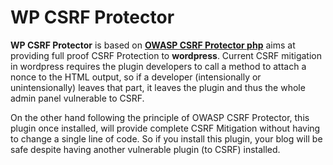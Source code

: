 WP CSRF Protector
======================
**WP CSRF Protector** is based on **[OWASP CSRF Protector php](https://github.com/mebjas/CSRF-Protector-PHP)** aims at providing full proof CSRF Protection to **wordpress**. Current CSRF mitigation in wordpress requires the plugin developers to call a method to attach a nonce to the HTML output, so if a developer (intensionally or unintensionally) leaves that part, it leaves the plugin and thus the whole admin panel vulnerable to CSRF.

On the other hand following the principle of OWASP CSRF Protector, this plugin once installed, will provide complete CSRF Mitigation without having to change a single line of code. So if you install this plugin, your blog will be safe despite having another vulnerable plugin (to CSRF) installed.


